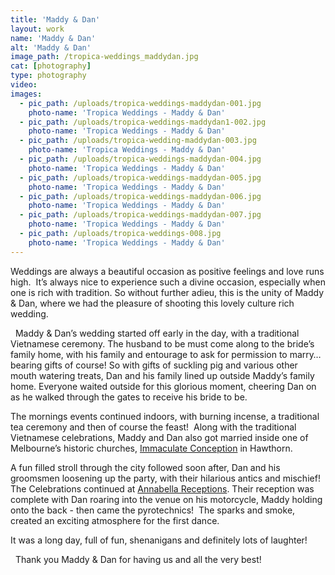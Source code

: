 ```yaml
---
title: 'Maddy & Dan'
layout: work
name: 'Maddy & Dan'
alt: 'Maddy & Dan'
image_path: /tropica-weddings_maddydan.jpg
cat: [photography]
type: photography
video: 
images:
  - pic_path: /uploads/tropica-weddings-maddydan-001.jpg
    photo-name: 'Tropica Weddings - Maddy & Dan'
  - pic_path: /uploads/tropica-weddings-maddydan1-002.jpg
    photo-name: 'Tropica Weddings - Maddy & Dan'
  - pic_path: /uploads/tropica-wedding-maddydan-003.jpg
    photo-name: 'Tropica Weddings - Maddy & Dan'
  - pic_path: /uploads/tropica-weddings-maddydan-004.jpg
    photo-name: 'Tropica Weddings - Maddy & Dan'
  - pic_path: /uploads/tropica-weddings-maddydan-005.jpg
    photo-name: 'Tropica Weddings - Maddy & Dan'
  - pic_path: /uploads/tropica-weddings-maddydan-006.jpg
    photo-name: 'Tropica Weddings - Maddy & Dan'
  - pic_path: /uploads/tropica-weddings-maddydan-007.jpg
    photo-name: 'Tropica Weddings - Maddy & Dan'
  - pic_path: /uploads/tropica-weddings-008.jpg
    photo-name: 'Tropica Weddings - Maddy & Dan'
---
```



Weddings are always a beautiful occasion as positive feelings and love runs high.  It’s always nice to experience such a divine occasion, especially when one is rich with tradition. So without further adieu, this is the unity of Maddy & Dan, where we had the pleasure of shooting this lovely culture rich wedding.

  Maddy & Dan’s wedding started off early in the day, with a traditional Vietnamese ceremony. The husband to be must come along to the bride’s family home, with his family and entourage to ask for permission to marry… bearing gifts of course! So with gifts of suckling pig and various other mouth watering treats, Dan and his family lined up outside Maddy’s family home. Everyone waited outside for this glorious moment, cheering Dan on as he walked through the gates to receive his bride to be.

The mornings events continued indoors, with burning incense, a traditional tea ceremony and then of course the feast!  Along with the traditional Vietnamese celebrations, Maddy and Dan also got married inside one of Melbourne’s historic churches, [Immaculate Conception](http://www.immaculateconceptionaust.com/weddings.htm) in Hawthorn.

A fun filled stroll through the city followed soon after, Dan and his groomsmen loosening up the party, with their hilarious antics and mischief!  The Celebrations continued at [Annabella Receptions](http://www.anabella.com.au/). Their reception was complete with Dan roaring into the venue on his motorcycle, Maddy holding onto the back - then came the pyrotechnics!  The sparks and smoke, created an exciting atmosphere for the first dance.

It was a long day, full of fun, shenanigans and definitely lots of laughter!

  Thank you Maddy & Dan for having us and all the very best!